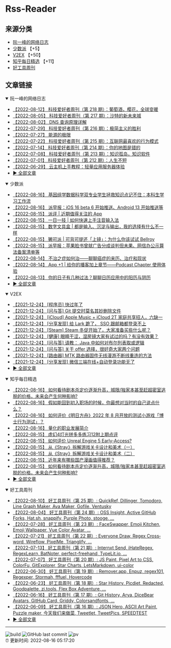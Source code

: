 # Rss-Reader

## 来源分类

* [阮一峰的网络日志](#阮一峰的网络日志)
* [少数派](#少数派) 【+5】
* [V2EX](#V2EX) 【+50】
* [知乎每日精选](#知乎每日精选) 【+11】
* [好工具周刊](#好工具周刊)

## 文章链接

<details open>
    <summary id="阮一峰的网络日志">
     阮一峰的网络日志
    </summary>


* [【2022-08-12】 科技爱好者周刊（第 218 期）：葡萄酒，樱花，全球变暖](http://www.ruanyifeng.com/blog/2022/08/weekly-issue-218.html)
* [【2022-08-05】 科技爱好者周刊（第 217 期）：沙特的新未来城](http://www.ruanyifeng.com/blog/2022/08/weekly-issue-217.html)
* [【2022-08-02】 DNS 查询原理详解](http://www.ruanyifeng.com/blog/2022/08/dns-query.html)
* [【2022-07-29】 科技爱好者周刊（第 216 期）：极简主义的胜利](http://www.ruanyifeng.com/blog/2022/07/weekly-issue-216.html)
* [【2022-07-27】 能源的极限](http://www.ruanyifeng.com/blog/2022/07/energy-consumption.html)
* [【2022-07-22】 科技爱好者周刊（第 215 期）：互联网最喜欢的行为模式](http://www.ruanyifeng.com/blog/2022/07/weekly-issue-215.html)
* [【2022-07-14】 科技爱好者周刊（第 214 期）：你的地图是错的](http://www.ruanyifeng.com/blog/2022/07/weekly-issue-214.html)
* [【2022-07-08】 科技爱好者周刊（第 213 期）：知识孤岛，知识软件](http://www.ruanyifeng.com/blog/2022/07/weekly-issue-213.html)
* [【2022-07-01】 科技爱好者周刊（第 212 期）：人生不短](http://www.ruanyifeng.com/blog/2022/07/weekly-issue-212.html)
* [【2022-06-29】 云主机上手教程：轻量应用服务器体验](http://www.ruanyifeng.com/blog/2022/06/cloud-server-getting-started-tutorial.html)
* [:arrow_forward: 全部文章](data/阮一峰的网络日志.md)
</details>

<details open>
    <summary id="少数派">
     少数派
    </summary>


* [【2022-08-16】 基因组学数据科学双专业学生拯救知识点记不住：本科生学习工作流](https://sspai.com/post/75145)
* [【2022-08-16】 派早报：iOS 16 beta 6 开始推送、Android 13 开始推送等](https://sspai.com/post/75171)
* [【2022-08-15】 派评 | 近期值得关注的 App](https://sspai.com/post/75164)
* [【2022-08-15】 一日一技 | 如何快速上手注音输入法](https://sspai.com/post/75103)
* [【2022-08-15】 数字文具盒 | 都是输入、沉淀与输出，我的选择有什么不一样](https://sspai.com/post/75127)
* [【2022-08-15】 獭可派 | 可背可提还「上镜」：为什么你该试试 Bellroy](https://sspai.com/post/75123)
* [【2022-08-15】 派早报：苹果脸书曾就广告分成谈判但未果、网信办公示算法备案清单等](https://sspai.com/post/75147)
* [【2022-08-14】 不治之症如何治——聊聊癌症的来历、治疗和现状](https://sspai.com/post/75143)
* [【2022-08-14】 App +1 | 给你的播客加上章节——Podcast Chapter 使用体验](https://sspai.com/post/75079)
* [【2022-08-13】 你的日子有几种过法？聊聊日历应用中的阳历与阴历](https://sspai.com/post/75137)
* [:arrow_forward: 全部文章](data/少数派.md)
</details>

<details open>
    <summary id="V2EX">
     V2EX
    </summary>


* [【2021-12-24】 [程序员] 快过年了](https://www.v2ex.com/t/824201)
* [【2021-12-24】 [问与答] Git 提交时莫名其妙删除文件](https://www.v2ex.com/t/824200)
* [【2021-12-24】 [iCloud] Apple Music + iCloud 2T 家庭共享招人，六缺一](https://www.v2ex.com/t/824199)
* [【2021-12-24】 [分享发现] 给 Lark 跪了， SSO 跟邮箱都登录不上](https://www.v2ex.com/t/824198)
* [【2021-12-24】 [Steam] Steam 冬促开始了，大家准备买些什么呢？](https://www.v2ex.com/t/824197)
* [【2021-12-24】 [健康] 眼睛干涩，湿房镜大家有试过的吗？有没有效果？](https://www.v2ex.com/t/824196)
* [【2021-12-24】 [问与答] 请教： Java 中如何对布尔列表取或逻辑](https://www.v2ex.com/t/824194)
* [【2021-12-24】 [问与答] 关于 offer 选择，很好奇大家两个问题](https://www.v2ex.com/t/824192)
* [【2021-12-24】 [路由器] MTK 路由器固件无线漫游不断线重连的方法](https://www.v2ex.com/t/824191)
* [【2021-12-24】 [分享发现] 微信三端在线+自动登录功能无了](https://www.v2ex.com/t/824190)
* [:arrow_forward: 全部文章](data/V2EX.md)
</details>

<details open>
    <summary id="知乎每日精选">
     知乎每日精选
    </summary>


* [【2022-08-16】 如何看待剧本杀定价逐渐升高，城限/独家本甚至赶超密室逃脱的价格，未来会产生何种影响?](http://www.zhihu.com/question/542960255/answer/2627641378?utm_campaign=rss&utm_medium=rss&utm_source=rss&utm_content=title)
* [【2022-08-16】 假如能回到初入职场的时候，你最想对当时的自己说点什么？](http://www.zhihu.com/question/548490633/answer/2629097983?utm_campaign=rss&utm_medium=rss&utm_source=rss&utm_content=title)
* [【2022-08-16】 如何评价《明日方舟》2022 年 8 月开放的测试小游戏「博士行为测试」？](http://www.zhihu.com/question/548513490/answer/2628795593?utm_campaign=rss&utm_medium=rss&utm_source=rss&utm_content=title)
* [【2022-08-16】 量化的职业发展简介](http://zhuanlan.zhihu.com/p/553758119?utm_campaign=rss&utm_medium=rss&utm_source=rss&utm_content=title)
* [【2022-08-15】 虚幻4灯光拼多多练习12附上期点评](http://zhuanlan.zhihu.com/p/377044268?utm_campaign=rss&utm_medium=rss&utm_source=rss&utm_content=title)
* [【2022-08-15】 如何评价 Unreal Engine 5 Early-Access?](http://www.zhihu.com/question/461580449/answer/1909345506?utm_campaign=rss&utm_medium=rss&utm_source=rss&utm_content=title)
* [【2022-08-15】 从《Stray》拆解游戏关卡设计和美术（一）](http://zhuanlan.zhihu.com/p/544157892?utm_campaign=rss&utm_medium=rss&utm_source=rss&utm_content=title)
* [【2022-08-15】 从《Stray》拆解游戏关卡设计和美术（二）](http://zhuanlan.zhihu.com/p/550192071?utm_campaign=rss&utm_medium=rss&utm_source=rss&utm_content=title)
* [【2022-08-15】 近年来有哪些国产漫画值得推荐？](http://www.zhihu.com/question/55000895/answer/2625624655?utm_campaign=rss&utm_medium=rss&utm_source=rss&utm_content=title)
* [【2022-08-15】 如何看待剧本杀定价逐渐升高，城限/独家本甚至赶超密室逃脱的价格，未来会产生何种影响?](http://www.zhihu.com/question/542960255/answer/2628009490?utm_campaign=rss&utm_medium=rss&utm_source=rss&utm_content=title)
* [:arrow_forward: 全部文章](data/知乎每日精选.md)
</details>

<details open>
    <summary id="好工具周刊">
     好工具周刊
    </summary>


* [【2022-08-10】 好工具周刊（第 25 期）: QuickRef, Dillinger, Tomodoro, Line Graph Maker, Ava Maker, Gofile, Ventusky](https://bestxtools.zhubai.love/posts/2169191886840389632)
* [【2022-08-04】 好工具周刊（第 24 期）: OSS Insight, Active GitHub Forks, Hat.sh, snappify, Purple Photo, stooge, ...](https://bestxtools.zhubai.love/posts/2166817480273465344)
* [【2022-07-28】 好工具周刊（第 23 期）: FaceSwapper, Emoji Kitchen, Emoji Wallpaper, Vue Color Avatar, ...](https://bestxtools.zhubai.love/posts/2164322347946172416)
* [【2022-07-21】 好工具周刊（第 22 期）: Everyone Draw, Regex Cross­word, Wireflow, PixelMe, Trianglify, ...](https://bestxtools.zhubai.love/posts/2161764591545049088)
* [【2022-07-13】 好工具周刊（第 21 期）: Internxt Send, iHateRegex, RegexLearn, BatNoter, perfect-freehand, TypeLit.io, ...](https://bestxtools.zhubai.love/posts/2159035276579110912)
* [【2022-07-07】 好工具周刊（第 20 期）: JS Paint, Pixel Art to CSS, ColorFu, GitExplorer, Star Charts, LetsMarkdown, ui-color](https://bestxtools.zhubai.love/posts/2156659650731491328)
* [【2022-06-30】 好工具周刊（第 19 期）: Remover.app, Enpuz, regex101, Regexper, Stormah, fffuel, Hovercode](https://bestxtools.zhubai.love/posts/2154116824852905984)
* [【2022-06-23】 好工具周刊（第 18 期）: Star History, Picdiet, Redacted, Goodpalette, zi.tools, Flex Box Adventure, ...](https://bestxtools.zhubai.love/posts/2151574254901452800)
* [【2022-06-16】 好工具周刊（第 17 期）: Git History, Arya, DiceBear Avatars, GitHub Card, Griddy, Colorsandfonts, ...](https://bestxtools.zhubai.love/posts/2149044131228536832)
* [【2022-06-09】 好工具周刊（第 16 期）: JSON Hero, ASCII Art Paint, Puzzle maker, 今天我们来做菜, Tweetlet, TweetPics, SPEEDTEST](https://bestxtools.zhubai.love/posts/2146500725667651584)
* [:arrow_forward: 全部文章](data/好工具周刊.md)
</details>


---

![build](https://github.com/LikaiLee/rss-reader/workflows/rss%20reader/badge.svg)
![GitHub last commit](https://img.shields.io/github/last-commit/likailee/rss-reader)
![pv](https://pageview.vercel.app/?github_user=likailee) <br>
:alarm_clock: 更新时间: 2022-08-16 05:17:20
